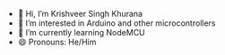 - 👋 Hi, I’m Krishveer Singh Khurana
- 👀 I’m interested in Arduino and other microcontrollers
- 🌱 I’m currently learning NodeMCU
- 😄 Pronouns: He/Him

<!---
krishveersk/krishveersk is a ✨ special ✨ repository because its `README.md` (this file) appears on your GitHub profile.
You can click the Preview link to take a look at your changes.
--->
